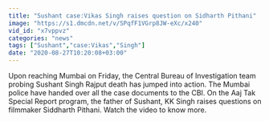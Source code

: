 ```yaml
---
title: "Sushant case:Vikas Singh raises question on Sidharth Pithani"
image: "https://s1.dmcdn.net/v/SPqfF1VGrp8JW-eXc/x240"
vid_id: "x7vppvz"
categories: "news"
tags: ["Sushant","case:Vikas","Singh"]
date: "2020-08-27T10:20:08+03:00"
---
```

Upon reaching Mumbai on Friday, the Central Bureau of Investigation team probing Sushant Singh Rajput death has jumped into action. The Mumbai police have handed over all the case documents to the CBI. On the Aaj Tak Special Report program, the father of Sushant, KK Singh raises questions on filmmaker Siddharth Pithani. Watch the video to know more.
